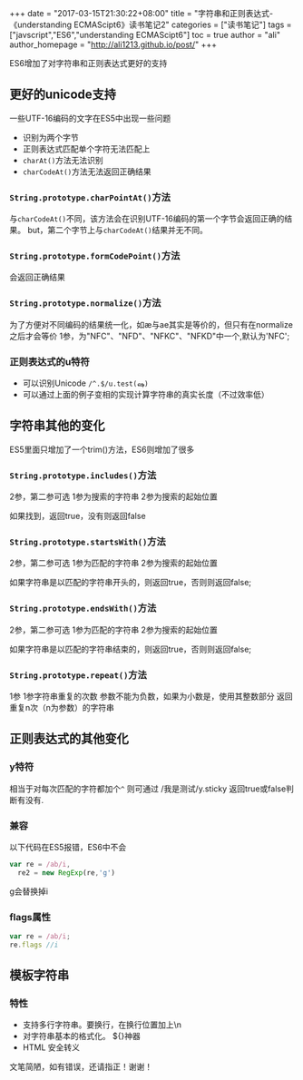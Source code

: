 +++
date = "2017-03-15T21:30:22+08:00"
title = "字符串和正则表达式-《understanding ECMAScipt6》读书笔记2"
categories = ["读书笔记"]
tags = ["javscript","ES6","understanding ECMAScipt6"]
toc = true
author = "ali"
author_homepage =  "http://ali1213.github.io/post/"
+++

ES6增加了对字符串和正则表达式更好的支持
<!--more-->
## 更好的unicode支持

一些UTF-16编码的文字在ES5中出现一些问题
+ 识别为两个字节
+ 正则表达式匹配单个字符无法匹配上
+ `charAt()`方法无法识别
+  `charCodeAt()`方法无法返回正确结果

### `String.prototype.charPointAt()`方法
与`charCodeAt()`不同，该方法会在识别UTF-16编码的第一个字节会返回正确的结果。
but，第二个字节上与`charCodeAt()`结果并无不同。

### `String.prototype.formCodePoint()`方法
会返回正确结果

### `String.prototype.normalize()`方法
为了方便对不同编码的结果统一化，如æ与ae其实是等价的，但只有在normalize之后才会等价
1参，为"NFC"、"NFD"、"NFKC"、"NFKD"中一个,默认为'NFC';

### 正则表达式的u特符

+ 可以识别Unicode
`/^.$/u.test(ஷ)`
+ 可以通过上面的例子变相的实现计算字符串的真实长度（不过效率低）

## 字符串其他的变化
ES5里面只增加了一个trim()方法，ES6则增加了很多

### `String.prototype.includes()`方法

2参，第二参可选
1参为搜索的字符串
2参为搜索的起始位置

如果找到，返回true，没有则返回false

### `String.prototype.startsWith()`方法

2参，第二参可选
1参为匹配的字符串
2参为搜索的起始位置

如果字符串是以匹配的字符串开头的，则返回true，否则则返回false;

### `String.prototype.endsWith()`方法

2参，第二参可选
1参为匹配的字符串
2参为搜索的起始位置

如果字符串是以匹配的字符串结束的，则返回true，否则则返回false;

### `String.prototype.repeat()`方法

1参
1参字符串重复的次数
参数不能为负数，如果为小数是，使用其整数部分
返回重复n次（n为参数）的字符串


## 正则表达式的其他变化

### y特符

相当于对每次匹配的字符都加个`^`
则可通过 /我是测试/y.sticky 返回true或false判断有没有.

### 兼容
以下代码在ES5报错，ES6中不会
```javascript
var re = /ab/i,
  re2 = new RegExp(re,'g')
```
g会替换掉i

### flags属性

```javascript
var re = /ab/i;
re.flags //i
```

## 模板字符串

### 特性
+ 支持多行字符串。要换行，在换行位置加上\n
+ 对字符串基本的格式化。 ${}神器
+ HTML 安全转义




文笔简陋，如有错误，还请指正！谢谢！

